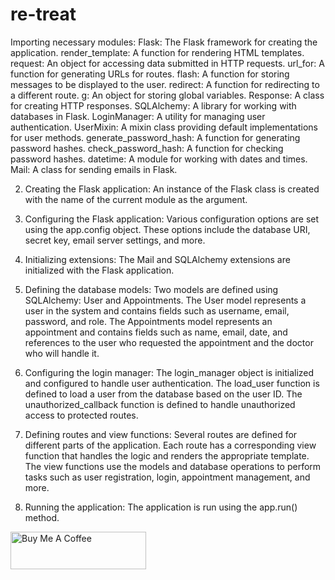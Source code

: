 # re-treat

Importing necessary modules:
    Flask: The Flask framework for creating the application.
    render_template: A function for rendering HTML templates.
    request: An object for accessing data submitted in HTTP requests.
    url_for: A function for generating URLs for routes.
    flash: A function for storing messages to be displayed to the user.
    redirect: A function for redirecting to a different route.
    g: An object for storing global variables.
    Response: A class for creating HTTP responses.
    SQLAlchemy: A library for working with databases in Flask.
    LoginManager: A utility for managing user authentication.
    UserMixin: A mixin class providing default implementations for user methods.
    generate_password_hash: A function for generating password hashes.
    check_password_hash: A function for checking password hashes.
    datetime: A module for working with dates and times.
    Mail: A class for sending emails in Flask.
    
2. Creating the Flask application:
    An instance of the Flask class is created with the name of the current module as the argument.
    
3. Configuring the Flask application:
    Various configuration options are set using the app.config object.
    These options include the database URI, secret key, email server settings, and more.
    
4. Initializing extensions:
    The Mail and SQLAlchemy extensions are initialized with the Flask application.

5. Defining the database models:
    Two models are defined using SQLAlchemy: User and Appointments.
    The User model represents a user in the system and contains fields such as username, email, password, and role.
    The Appointments model represents an appointment and contains fields such as name, email, date, and references to the user who requested the appointment and the doctor who will handle it.
    
6. Configuring the login manager:
    The login_manager object is initialized and configured to handle user authentication.
    The load_user function is defined to load a user from the database based on the user ID.
    The unauthorized_callback function is defined to handle unauthorized access to protected routes.
    
7. Defining routes and view functions:
    Several routes are defined for different parts of the application.
    Each route has a corresponding view function that handles the logic and renders the appropriate template.
    The view functions use the models and database operations to perform tasks such as user registration, login, appointment management, and more.
    
8. Running the application:
    The application is run using the app.run() method.




<a href="https://www.buymeacoffee.com/nithinsaiadupa" target="_blank"><img src="https://cdn.buymeacoffee.com/buttons/v2/default-yellow.png" alt="Buy Me A Coffee" style="height: 60px !important;width: 217px !important;" ></a>
